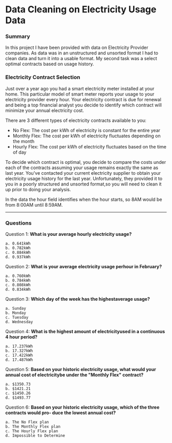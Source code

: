 # Data Cleaning on Electricity Usage Data
### Summary
In this project I have been provided with data on Electricity Provider companies. As data was in an unstructured and unsorted format I had to clean data and turn it into a usable format. My second task was a select optimal contracts based on usage history.

### Electricity Contract Selection

Just over a year ago you had a smart electricity meter installed at your home. This particular model of smart meter reports your usage to your electricity provider every hour. Your electricity contract is due for renewal and being a top financial analyst you decide to identify which contract will minimize your annual electricity cost.

There are 3 different types of electricity contracts available to you:

- No Flex: The cost per kWh of electricity is constant for the entire year
- Monthly Flex: The cost per kWh of electricity fluctuates depending on the month 
- Hourly Flex: The cost per kWh of electricity fluctuates based on the time of day
    
To decide which contract is optimal, you decide to compare the costs under each of the contracts assuming your usage remains exactly the same as last year. You've contacted your current electricity supplier to obtain your electricity usage history for the last year. Unfortunately, they provided it to you in a poorly structured and unsorted format,so you will need to clean it up prior to doing your analysis.

In the data the hour field identifies when the hour starts, so 8AM would be from 8:00AM until 8:59AM.

---

### Questions

Question 1: **What is your average hourly electricity usage?**
    
    a. 0.641kWh 
    b. 0.782kWh 
    c. 0.884kWh 
    d. 0.937kWh

Question 2: **What is your average electricity usage perhour in February?**

    a. 0.760kWh 
    b. 0.784kWh  
    c. 0.808kWh 
    d. 0.834kWh
    
Question 3: **Which day of the week has the highestaverage usage?**

    a. Sunday 
    b. Monday 
    c. Tuesday 
    d. Wednesday

Question 4: **What is the highest amount of electricityused in a continuous 4 hour period?**

    a. 17.237kWh 
    b. 17.327kWh 
    c. 17.422kWh 
    d. 17.487kWh

Question 5: **Based on your historic electricity usage, what would your annual cost of electricitybe under the "Monthly Flex" contract?**

    a. $1350.73 
    b. $1421.21 
    c. $1450.26 
    d. $1493.77
    
Question 6: **Based on your historic electricity usage, which of the three contracts would pro- duce the lowest annual cost?**
    
    a. The No Flex plan 
    b. The Monthly Flex plan 
    c. The Hourly Flex plan 
    d. Impossible to Determine
